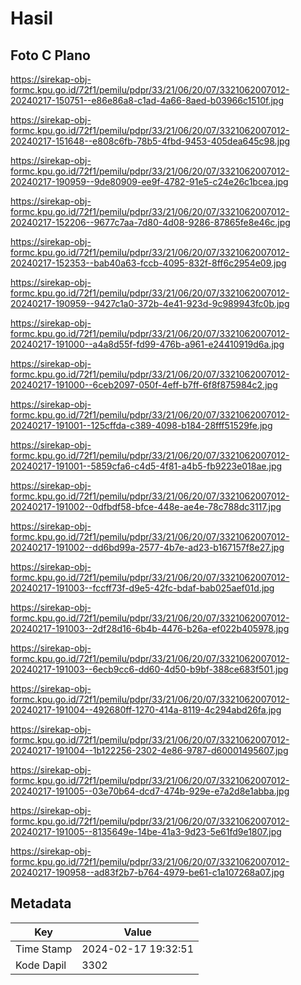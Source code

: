 # Hasil

## Foto C Plano

https://sirekap-obj-formc.kpu.go.id/72f1/pemilu/pdpr/33/21/06/20/07/3321062007012-20240217-150751--e86e86a8-c1ad-4a66-8aed-b03966c1510f.jpg

https://sirekap-obj-formc.kpu.go.id/72f1/pemilu/pdpr/33/21/06/20/07/3321062007012-20240217-151648--e808c6fb-78b5-4fbd-9453-405dea645c98.jpg

https://sirekap-obj-formc.kpu.go.id/72f1/pemilu/pdpr/33/21/06/20/07/3321062007012-20240217-190959--9de80909-ee9f-4782-91e5-c24e26c1bcea.jpg

https://sirekap-obj-formc.kpu.go.id/72f1/pemilu/pdpr/33/21/06/20/07/3321062007012-20240217-152206--9677c7aa-7d80-4d08-9286-87865fe8e46c.jpg

https://sirekap-obj-formc.kpu.go.id/72f1/pemilu/pdpr/33/21/06/20/07/3321062007012-20240217-152353--bab40a63-fccb-4095-832f-8ff6c2954e09.jpg

https://sirekap-obj-formc.kpu.go.id/72f1/pemilu/pdpr/33/21/06/20/07/3321062007012-20240217-190959--9427c1a0-372b-4e41-923d-9c989943fc0b.jpg

https://sirekap-obj-formc.kpu.go.id/72f1/pemilu/pdpr/33/21/06/20/07/3321062007012-20240217-191000--a4a8d55f-fd99-476b-a961-e24410919d6a.jpg

https://sirekap-obj-formc.kpu.go.id/72f1/pemilu/pdpr/33/21/06/20/07/3321062007012-20240217-191000--6ceb2097-050f-4eff-b7ff-6f8f875984c2.jpg

https://sirekap-obj-formc.kpu.go.id/72f1/pemilu/pdpr/33/21/06/20/07/3321062007012-20240217-191001--125cffda-c389-4098-b184-28fff51529fe.jpg

https://sirekap-obj-formc.kpu.go.id/72f1/pemilu/pdpr/33/21/06/20/07/3321062007012-20240217-191001--5859cfa6-c4d5-4f81-a4b5-fb9223e018ae.jpg

https://sirekap-obj-formc.kpu.go.id/72f1/pemilu/pdpr/33/21/06/20/07/3321062007012-20240217-191002--0dfbdf58-bfce-448e-ae4e-78c788dc3117.jpg

https://sirekap-obj-formc.kpu.go.id/72f1/pemilu/pdpr/33/21/06/20/07/3321062007012-20240217-191002--dd6bd99a-2577-4b7e-ad23-b167157f8e27.jpg

https://sirekap-obj-formc.kpu.go.id/72f1/pemilu/pdpr/33/21/06/20/07/3321062007012-20240217-191003--fccff73f-d9e5-42fc-bdaf-bab025aef01d.jpg

https://sirekap-obj-formc.kpu.go.id/72f1/pemilu/pdpr/33/21/06/20/07/3321062007012-20240217-191003--2df28d16-6b4b-4476-b26a-ef022b405978.jpg

https://sirekap-obj-formc.kpu.go.id/72f1/pemilu/pdpr/33/21/06/20/07/3321062007012-20240217-191003--6ecb9cc6-dd60-4d50-b9bf-388ce683f501.jpg

https://sirekap-obj-formc.kpu.go.id/72f1/pemilu/pdpr/33/21/06/20/07/3321062007012-20240217-191004--492680ff-1270-414a-8119-4c294abd26fa.jpg

https://sirekap-obj-formc.kpu.go.id/72f1/pemilu/pdpr/33/21/06/20/07/3321062007012-20240217-191004--1b122256-2302-4e86-9787-d60001495607.jpg

https://sirekap-obj-formc.kpu.go.id/72f1/pemilu/pdpr/33/21/06/20/07/3321062007012-20240217-191005--03e70b64-dcd7-474b-929e-e7a2d8e1abba.jpg

https://sirekap-obj-formc.kpu.go.id/72f1/pemilu/pdpr/33/21/06/20/07/3321062007012-20240217-191005--8135649e-14be-41a3-9d23-5e61fd9e1807.jpg

https://sirekap-obj-formc.kpu.go.id/72f1/pemilu/pdpr/33/21/06/20/07/3321062007012-20240217-190958--ad83f2b7-b764-4979-be61-c1a107268a07.jpg


## Metadata

| Key        | Value               |
| ---------- | ------------------- |
| Time Stamp | 2024-02-17 19:32:51 |
| Kode Dapil | 3302                |



